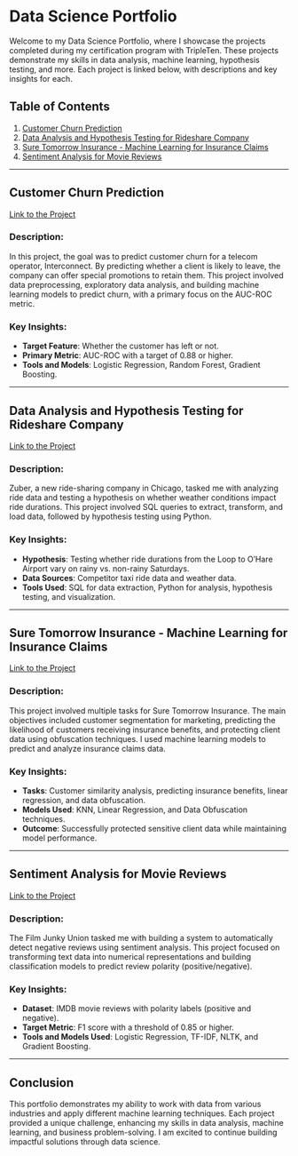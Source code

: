 # Data Science Portfolio

Welcome to my Data Science Portfolio, where I showcase the projects completed during my certification program with TripleTen. These projects demonstrate my skills in data analysis, machine learning, hypothesis testing, and more. Each project is linked below, with descriptions and key insights for each.

## Table of Contents

1. [Customer Churn Prediction](#customer-churn-prediction)
2. [Data Analysis and Hypothesis Testing for Rideshare Company](#data-analysis-and-hypothesis-testing-for-rideshare-company)
3. [Sure Tomorrow Insurance - Machine Learning for Insurance Claims](#sure-tomorrow-insurance-machine-learning-for-insurance-claims)
4. [Sentiment Analysis for Movie Reviews](#sentiment-analysis-for-movie-reviews)

---

## Customer Churn Prediction

[Link to the Project](https://github.com/arr225/Data_Projects_TripleTen/blob/5242526749938ffe69c7cbcb6c001b2bd97f3b36/Customer%20Churn%20Prediction/Interconnect%20Telecom%20%E2%80%93%20Customer%20Churn%20Prediction%20Project.ipynb)

### Description:
In this project, the goal was to predict customer churn for a telecom operator, Interconnect. By predicting whether a client is likely to leave, the company can offer special promotions to retain them. This project involved data preprocessing, exploratory data analysis, and building machine learning models to predict churn, with a primary focus on the AUC-ROC metric.

### Key Insights:
- **Target Feature**: Whether the customer has left or not.
- **Primary Metric**: AUC-ROC with a target of 0.88 or higher.
- **Tools and Models**: Logistic Regression, Random Forest, Gradient Boosting.

---

## Data Analysis and Hypothesis Testing for Rideshare Company

[Link to the Project](https://github.com/arr225/Data_Projects_TripleTen/blob/0a826c422f7c80cbd80057c282260b3a29f80dd1/Data%20Analysis%20and%20Hypothesis%20Testing/Data%20Analysis%20and%20Hypothesis%20Testing%20for%20Rideshare%20Company.ipynb)

### Description:
Zuber, a new ride-sharing company in Chicago, tasked me with analyzing ride data and testing a hypothesis on whether weather conditions impact ride durations. This project involved SQL queries to extract, transform, and load data, followed by hypothesis testing using Python. 

### Key Insights:
- **Hypothesis**: Testing whether ride durations from the Loop to O’Hare Airport vary on rainy vs. non-rainy Saturdays.
- **Data Sources**: Competitor taxi ride data and weather data.
- **Tools Used**: SQL for data extraction, Python for analysis, hypothesis testing, and visualization.

---

## Sure Tomorrow Insurance - Machine Learning for Insurance Claims

[Link to the Project](https://github.com/arr225/Data_Projects_TripleTen/blob/e6de64d0f095a2f92623b1f41a5c54cf3a1e9299/Sure%20Tomorrow%20Insurance%20-%20Machine%20Learning%20for%20Insurance%20Claims/Sure%20Tomorrow%20Insurance%20-%20Machine%20Learning%20for%20Insurance%20Claims%20Project.ipynb)

### Description:
This project involved multiple tasks for Sure Tomorrow Insurance. The main objectives included customer segmentation for marketing, predicting the likelihood of customers receiving insurance benefits, and protecting client data using obfuscation techniques. I used machine learning models to predict and analyze insurance claims data.

### Key Insights:
- **Tasks**: Customer similarity analysis, predicting insurance benefits, linear regression, and data obfuscation.
- **Models Used**: KNN, Linear Regression, and Data Obfuscation techniques.
- **Outcome**: Successfully protected sensitive client data while maintaining model performance.

---

## Sentiment Analysis for Movie Reviews

[Link to the Project](https://github.com/arr225/Data_Projects_TripleTen/blob/b0d7e2500c67e164d610049c06a33826b5817125/Sentiment%20Analysis%20for%20Movie%20Reviews/Film%20Junky%20Union%20%E2%80%93%20Sentiment%20Analysis%20for%20Movie%20Reviews%20Project.ipynb)

### Description:
The Film Junky Union tasked me with building a system to automatically detect negative reviews using sentiment analysis. This project focused on transforming text data into numerical representations and building classification models to predict review polarity (positive/negative).

### Key Insights:
- **Dataset**: IMDB movie reviews with polarity labels (positive and negative).
- **Target Metric**: F1 score with a threshold of 0.85 or higher.
- **Tools and Models Used**: Logistic Regression, TF-IDF, NLTK, and Gradient Boosting.

---

## Conclusion

This portfolio demonstrates my ability to work with data from various industries and apply different machine learning techniques. Each project provided a unique challenge, enhancing my skills in data analysis, machine learning, and business problem-solving. I am excited to continue building impactful solutions through data science.
